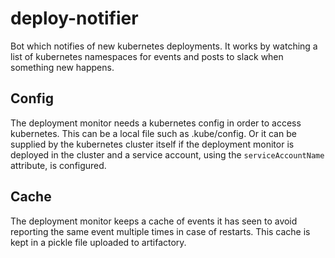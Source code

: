 # deploy-notifier

Bot which notifies of new kubernetes deployments. It works by watching a
list of kubernetes namespaces for events and posts to slack when something new
happens.

## Config
The deployment monitor needs a kubernetes config in order to access
kubernetes. This can be a local file such as .kube/config. Or it can be
supplied by the kubernetes cluster itself if the deployment monitor is
deployed in the cluster and a service account, using the `serviceAccountName`
attribute, is configured.

## Cache
The deployment monitor keeps a cache of events it has seen to avoid
reporting the same event multiple times in case of restarts. This cache
is kept in a pickle file uploaded to artifactory.

